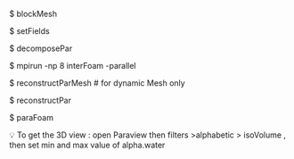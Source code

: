 $ blockMesh 

$ setFields

$ decomposePar

$ mpirun -np 8 interFoam -parallel

$ reconstructParMesh   # for dynamic Mesh only

$ reconstructPar 

$ paraFoam

<aside>
💡 To get the 3D view  :  open Paraview then filters >alphabetic > isoVolume , then set min and max value of alpha.water

</aside>
